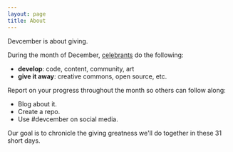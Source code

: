 ```yaml
---
layout: page
title: About
---
```


<p class="message">
Devcember is about giving.
</p>

During the month of December, [celebrants](/celebrants) do the following:

 - **develop**: code, content, community, art
 - **give it away**: creative commons, open source, etc.

Report on your progress throughout the month so others can follow along:
 - Blog about it.
 - Create a repo.
 - Use #devcember on social media.

Our goal is to chronicle the giving greatness we'll do together in these
31 short days.
